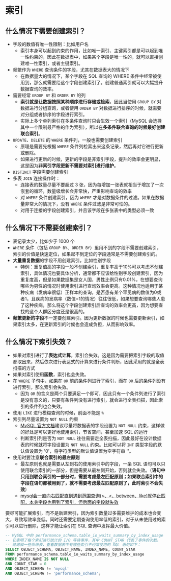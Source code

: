 # 索引

## 什么情况下需要创建索引？
- 字段的数值有唯一性限制：比如用户名
  - 索引本身可以起到约束的作用，比如唯一索引、主键索引都是可以起到唯一性约束的，因此在数据表中，如果某个字段是唯一性的，就可以直接创建唯一性索引，或者主键索引。
- 频繁作为 `WHERE` 查询条件的字段，尤其在数据表大的情况下
  - 在数据量大的情况下，某个字段在 SQL 查询的 WHERE 条件中经常被使用到，那么就需要给这个字段创建索引了。创建普通索引就可以大幅提升数据查询的效率。
- 需要经常 `GROUP BY` 和 `ORDER BY` 的列
  - **索引就是让数据按照某种顺序进行存储或检索**，因此当使用 `GROUP BY` 对数据进行分组查询，或者使用 `ORDER BY` 对数据进行排序的时候，就需要对分组或者排序的字段进行索引。
  - 实际上多个单列索引在多条件查询时只会生效一个索引（MySQL 会选择其中一个限制最严格的作为索引），所以在**多条件联合查询的时候最好创建联合索引**。
- `UPDATE`、`DELETE` 的 `WHERE` 条件列，一般也需要创建索引
  - 原理是需要先根据 `WHERE` 条件列检索出来这条记录，然后再对它进行更新或删除。
  - 如果进行更新的时候，更新的字段是非索引字段，提升的效率会更明显，这是因为**非索引字段更新不需要对索引进行维护**。
- `DISTINCT` 字段需要创建索引
- 多表 `JOIN` 连接操作时：
  - 连接表的数量尽量不要超过 3 张，因为每增加一张表就相当于增加了一次嵌套的循环，数量级增长会非常快，严重影响查询的效率
  - 对 `WHERE` 条件创建索引，因为 `WHERE` 才是对数据条件的过滤。如果在数据量非常大的情况下，没有 `WHERE` 条件过滤是非常可怕的。
  - 对用于连接的字段创建索引，并且该字段在多张表中的类型必须一致

## 什么情况下不需要创建索引？
- 表记录太少，比如少于 1000 个
- `WHERE` 条件（包括 `GROUP BY`、`ORDER BY`）里用不到的字段不需要创建索引，索引的价值是快速定位，如果起不到定位的字段通常是不需要创建索引的。
- **大量重复数据**的字段不用创建索引，比如性别字段
  - 特例：重复值高的字段一般不创建索引，重复率高于10%可以考虑不创建索引，具体情况也要具体分析，通常都不应该给性别字段创建索引，因为重复度高，但是如果数据集是女人国，男性比例只有0.01%，在想要查询哪些为男性的情况时使用索引进行查询效率会更高。这种情况也适用于某种疾病（发病率很低）正样本的查询，是否患有某个罕见病的数值为0或者1，且疾病的发病率（数值=1的情况）往往很低，如果想要查询哪些人患了这种疾病，那么将这个字段创建索引后查询的效率会更高，因为想要查找的这个人群区分度还是很高的。
- **频繁更新的字段**不一定要创建索引。因为更新数据的时候也需要更新索引，如果索引太多，在更新索引的时候也会造成负担，从而影响效率。

## 什么情况下索引失效？
- 如果对索引进行了**表达式计算**，索引会失效。这是因为需要把索引字段的取值都取出来，然后依次进行表达式的计算来进行条件判断，因此采用的就是全表扫描的方式
- 如果对索引使用**函数**，索引也会失效。
- 在 `WHERE` 子句中，如果在 `OR` 前的条件列进行了索引，而在 `OR` 后的条件列没有进行索引，那么索引会失效。
  - 因为 `OR` 的含义是两个只要满足一个即可，因此只有一个条件列进行了索引是没有意义的，只要有条件列没有进行索引，就会进行全表扫描，因此索引的条件列也会失效。
- 使用 `LIKE` 进行模糊查询的时候，前面不能是 `%`
- 索引列尽量设置为 `NOT NULL` 约束
  - [MySQL 官方文档](https://dev.mysql.com/doc/refman/8.4/en/data-size.html)建议尽量将数据表的字段设置为 `NOT NULL` 约束，这样做的好处是可以更好地使用索引，节省空间，甚至加速 SQL 的运行
  - 判断索引列是否为 `NOT NULL` 往往需要走全表扫描，因此最好在设计数据表的时候就将字段设置为 `NOT NULL` 约束。比如可以将 `INT` 类型字段的默认值设置为 '0'，将字符类型的默认值设置为空字符串 ''。
- 使用时要注意**联合索引的最左原则**
  - 最左原则也就是需要从左到右的使用索引中的字段，一条 SQL 语句可以只使用联合索引的一部分，但是需要从最左侧开始，否则就会失效。（**语句中只用到联合索引的一部分时，需要考虑最左匹配原则；如果联合索引中的字段在语句都被用到了，就不需要考虑最左匹配原则了，此时索引不会失效**）
  - [mysql会一直向右匹配直到遇到范围查询(>、<、between、like)就停止匹配，本身字段也用到了索引，但后面的字段就失效](https://www.manongjc.com/detail/29-rnpuppiqpcxkbpn.html)

要尽可能扩展索引，而不是新建索引，因为索引数量过多需要维护的成本也会变大，导致写效率变低。同时还需要定期查询使用率低的索引，对于从未使用过的索引可以进行删除，这样才能让索引在 SQL 查询中发挥最大价值。
```sql
-- MySQL 中的 performance_schema.table_io_waits_summary_by_index_usage 数据表，
-- 它表明了每个索引进行统计的 I/O 等待事件，其中 COUNT_STAR 代表了事件的次数。
-- 过滤掉一些系统表，查看数据表中有哪些索引不经常使用的 SQL 语句如下：
SELECT OBJECT_SCHEMA, OBJECT_NAME, INDEX_NAME, COUNT_STAR
FROM performance_schema.table_io_waits_summary_by_index_usage
WHERE INDEX_NAME IS NOT NULL
AND COUNT_STAR = 0
AND OBJECT_SCHEMA != 'mysql'
AND OBJECT_SCHEMA != 'performance_schema';
```
